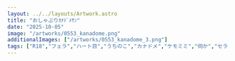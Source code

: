 ```yaml
---
layout: ../../layouts/Artwork.astro
title: "おしゃぶりｶﾅﾄﾞﾒｻﾝ"
date: "2025-10-05"
image: "/artworks/0553_kanadome.png"
additionalImages: ["/artworks/0553_kanadome_3.png"]
tags: ["R18","フェラ","ハート目","うちのこ","カナドメ","ケモミミ","伺か","セラスク","お気に入り"]
---
```



